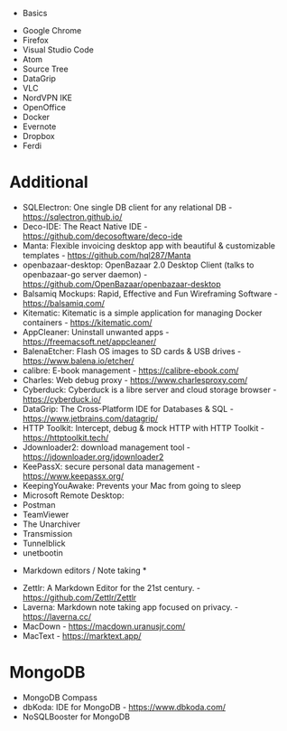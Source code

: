 * Basics

- Google Chrome
- Firefox
- Visual Studio Code
- Atom
- Source Tree
- DataGrip
- VLC
- NordVPN IKE
- OpenOffice
- Docker
- Evernote
- Dropbox
- Ferdi

# Additional

- SQLElectron: One single DB client for any relational DB - https://sqlectron.github.io/
- Deco-IDE: The React Native IDE - https://github.com/decosoftware/deco-ide
- Manta: Flexible invoicing desktop app with beautiful & customizable templates - https://github.com/hql287/Manta
- openbazaar-desktop: OpenBazaar 2.0 Desktop Client (talks to openbazaar-go server daemon) - https://github.com/OpenBazaar/openbazaar-desktop
- Balsamiq Mockups: Rapid, Effective and Fun Wireframing Software - https://balsamiq.com/
- Kitematic: Kitematic is a simple application for managing Docker containers - https://kitematic.com/
- AppCleaner: Uninstall unwanted apps - https://freemacsoft.net/appcleaner/
- BalenaEtcher: Flash OS images to SD cards & USB drives - https://www.balena.io/etcher/
- calibre: E-book management - https://calibre-ebook.com/
- Charles: Web debug proxy - https://www.charlesproxy.com/
- Cyberduck: Cyberduck is a libre server and cloud storage browser - https://cyberduck.io/
- DataGrip: The Cross-Platform IDE for Databases & SQL - https://www.jetbrains.com/datagrip/
- HTTP Toolkit: Intercept, debug & mock HTTP with HTTP Toolkit - https://httptoolkit.tech/
- Jdownloader2: download management tool  - https://jdownloader.org/jdownloader2
- KeePassX: secure personal data management - https://www.keepassx.org/
- KeepingYouAwake: Prevents your Mac from going to sleep
- Microsoft Remote Desktop:
- Postman
- TeamViewer
- The Unarchiver
- Transmission
- Tunnelblick
- unetbootin

* Markdown editors / Note taking *

- Zettlr: A Markdown Editor for the 21st century. - https://github.com/Zettlr/Zettlr
- Laverna: Markdown note taking app focused on privacy. - https://laverna.cc/
- MacDown - https://macdown.uranusjr.com/ 
- MacText - https://marktext.app/

# MongoDB

- MongoDB Compass
- dbKoda:  IDE for MongoDB - https://www.dbkoda.com/
- NoSQLBooster for MongoDB
